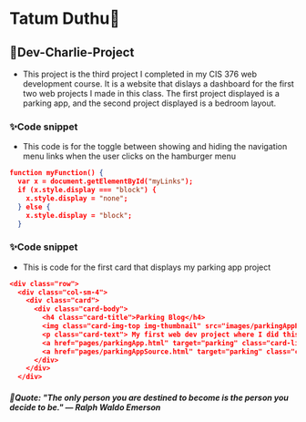 # Tatum Duthu🦭

## 🤩Dev-Charlie-Project
- This project is the third project I completed in my CIS 376 web development course. It is a website that dislays a dashboard for the first two web projects I made in this class. The first project displayed is a parking app, and the second project displayed is a bedroom layout.
### ✨Code snippet
- This code is for the toggle between showing and hiding the navigation menu links when the user clicks on the hamburger menu
```json
function myFunction() {
  var x = document.getElementById("myLinks");
  if (x.style.display === "block") {
    x.style.display = "none";
  } else {
    x.style.display = "block";
  }


```
### ✨Code snippet
- This is code for the first card that displays my parking app project
```json
<div class="row">
  <div class="col-sm-4">
    <div class="card">
      <div class="card-body">
        <h4 class="card-title">Parking Blog</h4>
        <img class="card-img-top img-thumbnail" src="images/parkingAppPreview.png" alt="Card image">
        <p class="card-text"> My first web dev project where I did this little blog! </p>
        <a href="pages/parkingApp.html" target="parking" class="card-link">Parking App</a>
        <a href="pages/parkingAppSource.html" target="parking" class="card-link">source code</a>
      </div>
    </div>
  </div>

```



##### 🎈Quote: "The only person you are destined to become is the person you decide to be." — Ralph Waldo Emerson
